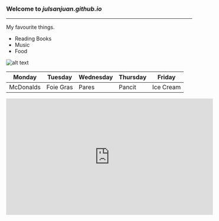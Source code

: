 ### Welcome to *julsanjuan.github.io*
---
My favourite things.
- Reading Books
- Music
- Food


![alt text](https://user-images.githubusercontent.com/118235812/203203480-b162e8dc-caed-4a29-a8c0-f5c6f7f7cb92.png)



| Monday | Tuesday | Wednesday | Thursday | Friday |
|--------|---------|-----------|----------|--------|
| McDonalds  | Foie Gras    | Pares| Pancit| Ice Cream | 

<iframe width="560" height="315" src="https://www.youtube.com/embed/bvWRMAU6V-c" title="YouTube video player" frameborder="0" allow="accelerometer; autoplay; clipboard-write; encrypted-media; gyroscope; picture-in-picture" allowfullscreen></iframe>
